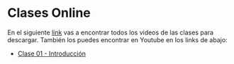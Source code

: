 # Clases Online

En el siguiente [link](https://alumnosuaicl-my.sharepoint.com/:f:/g/personal/adrian_soto_uai_cl/EoRx1G1eW7VCtnPJHhS4DtoBRwlc4TTTK_D4hh4QB39zMQ?e=oUd3C0) vas a encontrar todos los videos de las clases para descargar. También los puedes encontrar en Youtube en los links de abajo:

- [Clase 01 - Introducción](https://youtu.be/41f_EJef5aA)
